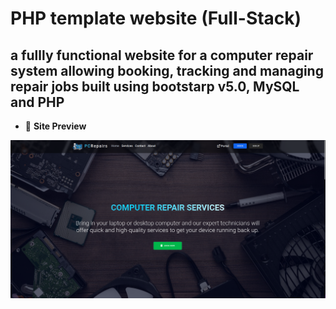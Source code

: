 # PHP template website (Full-Stack)
## a fullly functional website for a computer repair system allowing booking, tracking and managing repair jobs built using bootstarp v5.0, MySQL and PHP

- 🔭 **Site Preview**

<p align="center"> 
  <a>
    <img src="docs/img/preview.png" width="800" alt="preview.png">
  </a>
